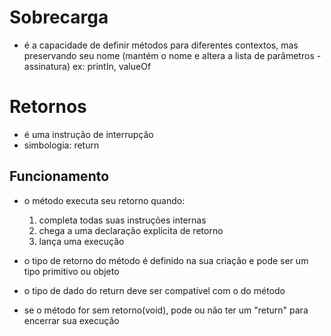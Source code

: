 # Sobrecarga

-  é a capacidade de definir métodos para diferentes contextos, mas preservando seu nome (mantém o nome e altera a lista de parâmetros - assinatura)
  ex: printIn, valueOf

# Retornos

- é uma instrução de interrupção
- simbologia: return 

## Funcionamento 

- o método executa seu retorno quando:
  1. completa todas suas instruções internas 
  2. chega a uma declaração explicita de retorno 
  3. lança uma execução

- o tipo de retorno do método é definido na sua criação e pode ser um tipo primitivo ou objeto
- o tipo de dado do return deve ser compatível com o do método
- se o método for sem retorno(void), pode ou não ter um "return" para encerrar sua execução



